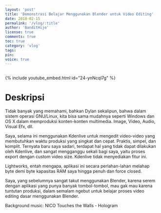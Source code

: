 ```yaml
---
layout: 'post'
title: 'Demonstrasi Belajar Menggunakan Blender untuk Video Editing'
date: 2018-02-15
permalink: '/vlog/:title'
author: 'BanditHijo'
license: true
comments: true
toc: true
category: 'vlog'
tags:
pin:
voice: true
---
```


<div style="margin-top:30px;"></div>

{% include youtube_embed.html id="24-ynNcql7g" %}

# Deskripsi

Tidak banyak yang memahami, bahkan Dylan sekalipun, bahwa dalam sistem operasi GNU/Linux, kita bisa sama mudahnya seperti Windows dan OS X dalam memproduksi konten-konten multimedia. Image, Video, Audio, Visual Efx, dll.

Saya, selama ini menggunakan Kdenlive untuk mengedit video-video yang membutuhkan waktu produksi yang singkat dan cepat. Praktis, simpel, dan komplit. Ternyata baru saya sadari, terdapat hal yang tidak dapat dilakukan oleh Kdenlive, dan sangat mengganggu sekali bagi saya, yaitu proses export dengan custom video size. Kdenlive tidak menyediakan fitur ini.

Lightworks, entah mengapa, aplikasi ini secara perlahan-lahan melahap byte demi byte kapasitas RAM saya hingga penuh dan force closed.

Saya, yang sebelumnya sangat takut menggunakan Blender, karena serem dengan aplikasi yang punya banyak tombol-tombol, mau gak mau karena tuntutan produksi, dalam semalam ngebut untuk belajar proses video editing dasar menggunakan Blender.

Background music:
NICO Touches the Walls - Hologram
